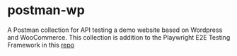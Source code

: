 # postman-wp

A Postman collection for API testing a demo website based on Wordpress and WooCommerce. This collection is addition to the Playwright E2E Testing Framework in this [repo]([https://github.com/hdorgeval/cucumber7-ts-starter/](https://github.com/ovcharski/playwright-e2e))
